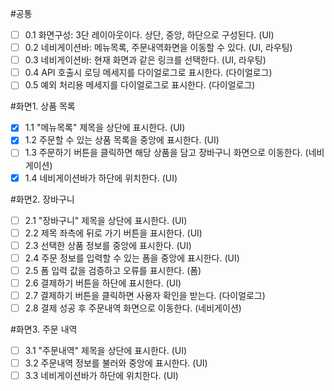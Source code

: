 #공통 

- [ ]	0.1 화면구성: 3단 레이아웃이다. 상단, 중앙, 하단으로 구성된다. (UI)
- [ ]	0.2 네비게이션바: 메뉴목록, 주문내역화면을 이동할 수 있다. (UI, 라우팅)
- [ ]	0.3 네비게이션바: 현재 화면과 같은 링크를 선택한다. (UI, 라우팅)
- [ ]	0.4 API 호출시 로딩 메세지를 다이얼로그로 표시한다. (다이얼로그)
- [ ]	0.5 예외 처리용 메세지를 다이얼로그로 표시한다. (다이얼로그)

#화면1. 상품 목록

- [x]	1.1 "메뉴목록" 제목을 상단에 표시한다. (UI)
- [x]	1.2 주문할 수 있는 상품 목록을 중앙에 표시한다. (UI)
- [ ]	1.3 주문하기 버튼을 클릭하면 해당 상품을 담고 장바구니 화면으로 이동한다. (네비게이션)
- [x]	1.4 네비게이션바가 하단에 위치한다. (UI)

#화면2. 장바구니

- [ ]	2.1 "장바구니" 제목을 상단에 표시한다. (UI)
- [ ]	2.2 제목 좌측에 뒤로 가기 버튼을 표시한다. (UI)
- [ ]	2.3 선택한 상품 정보를 중앙에 표시한다. (UI)
- [ ]	2.4 주문 정보를 입력할 수 있는 폼을 중앙에 표시한다. (UI)
- [ ]	2.5 폼 입력 값을 검증하고 오류를 표시한다. (폼)
- [ ]	2.6 결제하기 버튼을 하단에 표시한다. (UI)
- [ ]	2.7 결제하기 버튼을 클릭하면 사용자 확인을 받는다. (다이얼로그)
- [ ]	2.8 결제 성공 후 주문내역 화면으로 이동한다. (네비게이션)

#화면3. 주문 내역

- [ ]	3.1 "주문내역" 제목을 상단에 표시한다. (UI)
- [ ]	3.2 주문내역 정보를 불러와 중앙에 표시한다. (UI)
- [ ]	3.3 네비게이션바가 하단에 위치한다. (UI)